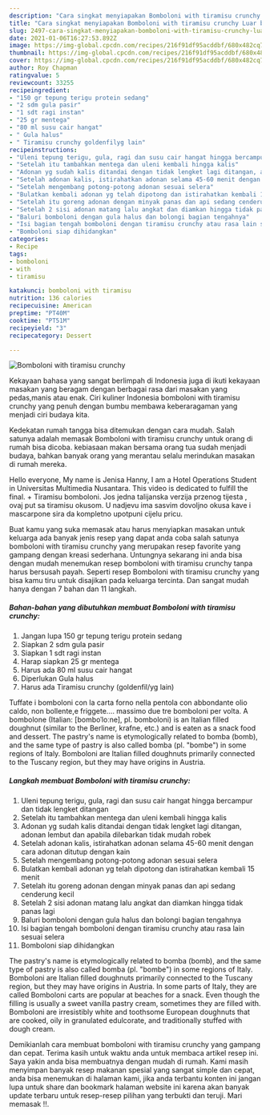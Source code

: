 ```yaml
---
description: "Cara singkat menyiapakan Bomboloni with tiramisu crunchy Luar biasa"
title: "Cara singkat menyiapakan Bomboloni with tiramisu crunchy Luar biasa"
slug: 2497-cara-singkat-menyiapakan-bomboloni-with-tiramisu-crunchy-luar-biasa
date: 2021-01-06T16:27:53.892Z
image: https://img-global.cpcdn.com/recipes/216f91df95acddbf/680x482cq70/bomboloni-with-tiramisu-crunchy-foto-resep-utama.jpg
thumbnail: https://img-global.cpcdn.com/recipes/216f91df95acddbf/680x482cq70/bomboloni-with-tiramisu-crunchy-foto-resep-utama.jpg
cover: https://img-global.cpcdn.com/recipes/216f91df95acddbf/680x482cq70/bomboloni-with-tiramisu-crunchy-foto-resep-utama.jpg
author: Roy Chapman
ratingvalue: 5
reviewcount: 33255
recipeingredient:
- "150 gr tepung terigu protein sedang"
- "2 sdm gula pasir"
- "1 sdt ragi instan"
- "25 gr mentega"
- "80 ml susu cair hangat"
- " Gula halus"
- " Tiramisu crunchy goldenfilyg lain"
recipeinstructions:
- "Uleni tepung terigu, gula, ragi dan susu cair hangat hingga bercampur dan tidak lengket ditangan"
- "Setelah itu tambahkan mentega dan uleni kembali hingga kalis"
- "Adonan yg sudah kalis ditandai dengan tidak lengket lagi ditangan, adonan lembut dan apabila dilebarkan tidak mudah robek"
- "Setelah adonan kalis, istirahatkan adonan selama 45-60 menit dengan cara adonan ditutup dengan kain"
- "Setelah mengembang potong-potong adonan sesuai selera"
- "Bulatkan kembali adonan yg telah dipotong dan istirahatkan kembali 15 menit"
- "Setelah itu goreng adonan dengan minyak panas dan api sedang cenderung kecil"
- "Setelah 2 sisi adonan matang lalu angkat dan diamkan hingga tidak panas lagi"
- "Baluri bomboloni dengan gula halus dan bolongi bagian tengahnya"
- "Isi bagian tengah bomboloni dengan tiramisu crunchy atau rasa lain sesuai selera"
- "Bomboloni siap dihidangkan"
categories:
- Recipe
tags:
- bomboloni
- with
- tiramisu

katakunci: bomboloni with tiramisu 
nutrition: 136 calories
recipecuisine: American
preptime: "PT40M"
cooktime: "PT51M"
recipeyield: "3"
recipecategory: Dessert

---
```



![Bomboloni with tiramisu crunchy](https://img-global.cpcdn.com/recipes/216f91df95acddbf/680x482cq70/bomboloni-with-tiramisu-crunchy-foto-resep-utama.jpg)

Kekayaan bahasa yang sangat berlimpah di Indonesia juga di ikuti kekayaan masakan yang beragam dengan berbagai rasa dari masakan yang pedas,manis atau enak. Ciri kuliner Indonesia bomboloni with tiramisu crunchy yang penuh dengan bumbu membawa keberaragaman yang menjadi ciri budaya kita.


Kedekatan rumah tangga bisa ditemukan dengan cara mudah. Salah satunya adalah memasak Bomboloni with tiramisu crunchy untuk orang di rumah bisa dicoba. kebiasaan makan bersama orang tua sudah menjadi budaya, bahkan banyak orang yang merantau selalu merindukan masakan di rumah mereka.

Hello everyone, My name is Jenisa Hanny, I am a Hotel Operations Student in Universitas Multimedia Nusantara. This video is dedicated to fulfill the final. + Tiramisu bomboloni. Jos jedna talijanska verzija przenog tijesta , ovaj put sa tiramisu okusom. U nadjevu ima sasvim dovoljno okusa kave i mascarpone sira da kompletno upotpuni cijelu pricu.

Buat kamu yang suka memasak atau harus menyiapkan masakan untuk keluarga ada banyak jenis resep yang dapat anda coba salah satunya bomboloni with tiramisu crunchy yang merupakan resep favorite yang gampang dengan kreasi sederhana. Untungnya sekarang ini anda bisa dengan mudah menemukan resep bomboloni with tiramisu crunchy tanpa harus bersusah payah.
Seperti resep Bomboloni with tiramisu crunchy yang bisa kamu tiru untuk disajikan pada keluarga tercinta. Dan sangat mudah hanya dengan 7 bahan dan 11 langkah.


<!--inarticleads1-->

##### Bahan-bahan yang dibutuhkan membuat Bomboloni with tiramisu crunchy:

1. Jangan lupa 150 gr tepung terigu protein sedang
1. Siapkan 2 sdm gula pasir
1. Siapkan 1 sdt ragi instan
1. Harap siapkan 25 gr mentega
1. Harus ada 80 ml susu cair hangat
1. Diperlukan  Gula halus
1. Harus ada  Tiramisu crunchy (goldenfil/yg lain)


Tuffate i bomboloni con la carta forno nella pentola con abbondante olio caldo, non bollente,e friggete…. massimo due tre bomboloni per volta. A bombolone (Italian: [bomboˈloːne], pl. bomboloni) is an Italian filled doughnut (similar to the Berliner, krafne, etc.) and is eaten as a snack food and dessert. The pastry&#39;s name is etymologically related to bomba (bomb), and the same type of pastry is also called bomba (pl. &#34;bombe&#34;) in some regions of Italy. Bomboloni are Italian filled doughnuts primarily connected to the Tuscany region, but they may have origins in Austria. 

<!--inarticleads2-->

##### Langkah membuat  Bomboloni with tiramisu crunchy:

1. Uleni tepung terigu, gula, ragi dan susu cair hangat hingga bercampur dan tidak lengket ditangan
1. Setelah itu tambahkan mentega dan uleni kembali hingga kalis
1. Adonan yg sudah kalis ditandai dengan tidak lengket lagi ditangan, adonan lembut dan apabila dilebarkan tidak mudah robek
1. Setelah adonan kalis, istirahatkan adonan selama 45-60 menit dengan cara adonan ditutup dengan kain
1. Setelah mengembang potong-potong adonan sesuai selera
1. Bulatkan kembali adonan yg telah dipotong dan istirahatkan kembali 15 menit
1. Setelah itu goreng adonan dengan minyak panas dan api sedang cenderung kecil
1. Setelah 2 sisi adonan matang lalu angkat dan diamkan hingga tidak panas lagi
1. Baluri bomboloni dengan gula halus dan bolongi bagian tengahnya
1. Isi bagian tengah bomboloni dengan tiramisu crunchy atau rasa lain sesuai selera
1. Bomboloni siap dihidangkan


The pastry&#39;s name is etymologically related to bomba (bomb), and the same type of pastry is also called bomba (pl. &#34;bombe&#34;) in some regions of Italy. Bomboloni are Italian filled doughnuts primarily connected to the Tuscany region, but they may have origins in Austria. In some parts of Italy, they are called Bomboloni carts are popular at beaches for a snack. Even though the filling is usually a sweet vanilla pastry cream, sometimes they are filled with. Bomboloni are irresistibly white and toothsome European doughnuts that are cooked, oily in granulated edulcorate, and traditionally stuffed with dough cream. 

Demikianlah cara membuat bomboloni with tiramisu crunchy yang gampang dan cepat. Terima kasih untuk waktu anda untuk membaca artikel resep ini. Saya yakin anda bisa membuatnya dengan mudah di rumah. Kami masih menyimpan banyak resep makanan spesial yang sangat simple dan cepat, anda bisa menemukan di halaman kami, jika anda terbantu konten ini jangan lupa untuk share dan bookmark halaman website ini karena akan banyak update terbaru untuk resep-resep pilihan yang terbukti dan teruji. Mari memasak !!. 
